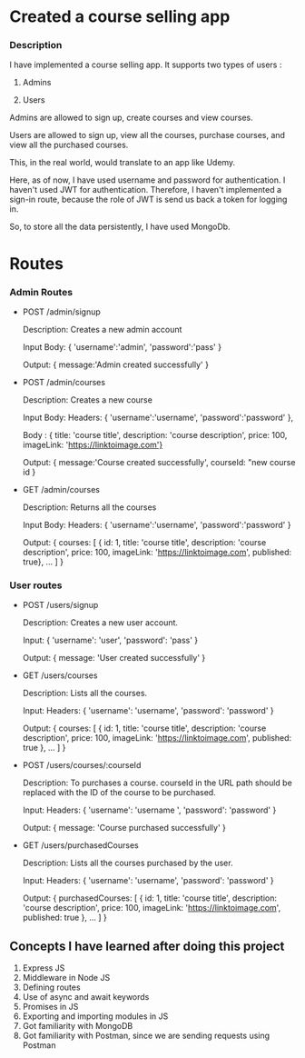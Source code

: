 # Created a course selling app

### Description

I have implemented a course selling app. It supports two types of users :

1. Admins

2. Users

Admins are allowed to sign up, create courses and view courses.

Users are allowed to sign up, view all the courses, purchase courses, and view all the purchased courses.

This, in the real world, would translate to an app like Udemy.

Here, as of now, I have used username and password for authentication. I haven't used JWT for authentication. Therefore, I haven't implemented a sign-in route, because the role of JWT is send us back a token for logging in.

So, to store all the data persistently, I have used MongoDb.

# Routes

### Admin Routes

- POST /admin/signup

  Description: Creates a new admin account

  Input Body: { 'username':'admin', 'password':'pass' }

  Output: { message:'Admin created successfully' }

- POST /admin/courses

  Description: Creates a new course

  Input Body: Headers: { 'username':'username', 'password':'password' },

  Body : { title: 'course title', description: 'course description', price: 100, imageLink: 'https://linktoimage.com'}

  Output: { message:'Course created successfully', courseId: "new course id }

- GET /admin/courses

  Description: Returns all the courses

  Input Body: Headers: { 'username':'username', 'password':'password' }

  Output: { courses: [ {
  id: 1,
  title: 'course title',
  description: 'course description',
  price: 100,
  imageLink: 'https://linktoimage.com',
  published: true},
  ... ] }

### User routes

- POST /users/signup

  Description: Creates a new user account.

  Input: { 'username': 'user', 'password': 'pass' }

  Output: { message: 'User created successfully' }

- GET /users/courses

  Description: Lists all the courses.

  Input: Headers: { 'username': 'username', 'password': 'password' }

  Output: { courses: [ {
  id: 1,
  title: 'course title',
  description: 'course description',
  price: 100,
  imageLink: 'https://linktoimage.com',
  published: true },
  ... ] }

- POST /users/courses/:courseId

  Description: To purchases a course. courseId in the URL path should be replaced with the ID of the course to be purchased.

  Input: Headers: { 'username': 'username ', 'password': 'password' }

  Output: { message: 'Course purchased successfully' }

- GET /users/purchasedCourses

  Description: Lists all the courses purchased by the user.

  Input: Headers: { 'username': 'username', 'password': 'password' }

  Output: { purchasedCourses: [ {
  id: 1,
  title: 'course title',
  description: 'course description',
  price: 100,
  imageLink: 'https://linktoimage.com',
  published: true },
  ... ] }

## Concepts I have learned after doing this project

1. Express JS
2. Middleware in Node JS
3. Defining routes
4. Use of async and await keywords
5. Promises in JS
6. Exporting and importing modules in JS
7. Got familiarity with MongoDB
8. Got familiarity with Postman, since we are sending requests using Postman
